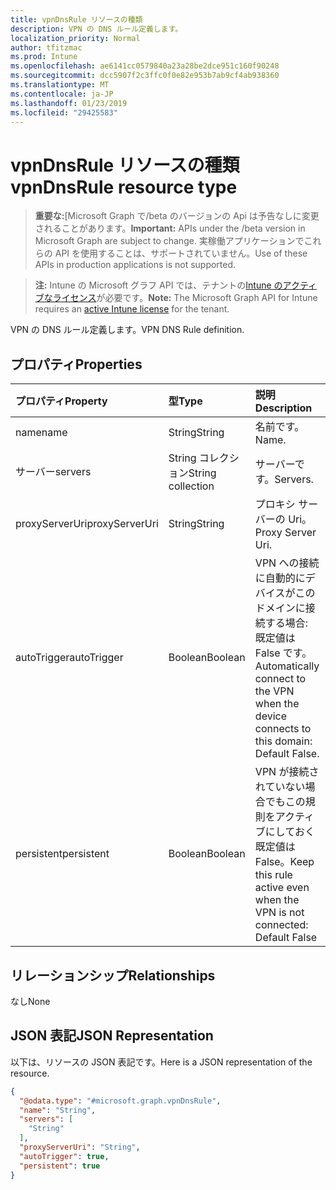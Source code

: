 ```yaml
---
title: vpnDnsRule リソースの種類
description: VPN の DNS ルール定義します。
localization_priority: Normal
author: tfitzmac
ms.prod: Intune
ms.openlocfilehash: ae6141cc0579840a23a28be2dce951c160f90248
ms.sourcegitcommit: dcc5907f2c3ffc0f0e82e953b7ab9cf4ab938360
ms.translationtype: MT
ms.contentlocale: ja-JP
ms.lasthandoff: 01/23/2019
ms.locfileid: "29425583"
---
```

# <a name="vpndnsrule-resource-type"></a><span data-ttu-id="07b98-103">vpnDnsRule リソースの種類</span><span class="sxs-lookup"><span data-stu-id="07b98-103">vpnDnsRule resource type</span></span>

> <span data-ttu-id="07b98-104">**重要な:**[Microsoft Graph で/beta のバージョンの Api は予告なしに変更されることがあります。</span><span class="sxs-lookup"><span data-stu-id="07b98-104">**Important:** APIs under the /beta version in Microsoft Graph are subject to change.</span></span> <span data-ttu-id="07b98-105">実稼働アプリケーションでこれらの API を使用することは、サポートされていません。</span><span class="sxs-lookup"><span data-stu-id="07b98-105">Use of these APIs in production applications is not supported.</span></span>

> <span data-ttu-id="07b98-106">**注:** Intune の Microsoft グラフ API では、テナントの[Intune のアクティブなライセンス](https://go.microsoft.com/fwlink/?linkid=839381)が必要です。</span><span class="sxs-lookup"><span data-stu-id="07b98-106">**Note:** The Microsoft Graph API for Intune requires an [active Intune license](https://go.microsoft.com/fwlink/?linkid=839381) for the tenant.</span></span>

<span data-ttu-id="07b98-107">VPN の DNS ルール定義します。</span><span class="sxs-lookup"><span data-stu-id="07b98-107">VPN DNS Rule definition.</span></span>

## <a name="properties"></a><span data-ttu-id="07b98-108">プロパティ</span><span class="sxs-lookup"><span data-stu-id="07b98-108">Properties</span></span>
|<span data-ttu-id="07b98-109">プロパティ</span><span class="sxs-lookup"><span data-stu-id="07b98-109">Property</span></span>|<span data-ttu-id="07b98-110">型</span><span class="sxs-lookup"><span data-stu-id="07b98-110">Type</span></span>|<span data-ttu-id="07b98-111">説明</span><span class="sxs-lookup"><span data-stu-id="07b98-111">Description</span></span>|
|:---|:---|:---|
|<span data-ttu-id="07b98-112">name</span><span class="sxs-lookup"><span data-stu-id="07b98-112">name</span></span>|<span data-ttu-id="07b98-113">String</span><span class="sxs-lookup"><span data-stu-id="07b98-113">String</span></span>|<span data-ttu-id="07b98-114">名前です。</span><span class="sxs-lookup"><span data-stu-id="07b98-114">Name.</span></span>|
|<span data-ttu-id="07b98-115">サーバー</span><span class="sxs-lookup"><span data-stu-id="07b98-115">servers</span></span>|<span data-ttu-id="07b98-116">String コレクション</span><span class="sxs-lookup"><span data-stu-id="07b98-116">String collection</span></span>|<span data-ttu-id="07b98-117">サーバーです。</span><span class="sxs-lookup"><span data-stu-id="07b98-117">Servers.</span></span>|
|<span data-ttu-id="07b98-118">proxyServerUri</span><span class="sxs-lookup"><span data-stu-id="07b98-118">proxyServerUri</span></span>|<span data-ttu-id="07b98-119">String</span><span class="sxs-lookup"><span data-stu-id="07b98-119">String</span></span>|<span data-ttu-id="07b98-120">プロキシ サーバーの Uri。</span><span class="sxs-lookup"><span data-stu-id="07b98-120">Proxy Server Uri.</span></span>|
|<span data-ttu-id="07b98-121">autoTrigger</span><span class="sxs-lookup"><span data-stu-id="07b98-121">autoTrigger</span></span>|<span data-ttu-id="07b98-122">Boolean</span><span class="sxs-lookup"><span data-stu-id="07b98-122">Boolean</span></span>|<span data-ttu-id="07b98-123">VPN への接続に自動的にデバイスがこのドメインに接続する場合: 既定値は False です。</span><span class="sxs-lookup"><span data-stu-id="07b98-123">Automatically connect to the VPN when the device connects to this domain: Default False.</span></span>|
|<span data-ttu-id="07b98-124">persistent</span><span class="sxs-lookup"><span data-stu-id="07b98-124">persistent</span></span>|<span data-ttu-id="07b98-125">Boolean</span><span class="sxs-lookup"><span data-stu-id="07b98-125">Boolean</span></span>|<span data-ttu-id="07b98-126">VPN が接続されていない場合でもこの規則をアクティブにしておく既定値は False。</span><span class="sxs-lookup"><span data-stu-id="07b98-126">Keep this rule active even when the VPN is not connected: Default False</span></span>|

## <a name="relationships"></a><span data-ttu-id="07b98-127">リレーションシップ</span><span class="sxs-lookup"><span data-stu-id="07b98-127">Relationships</span></span>
<span data-ttu-id="07b98-128">なし</span><span class="sxs-lookup"><span data-stu-id="07b98-128">None</span></span>

## <a name="json-representation"></a><span data-ttu-id="07b98-129">JSON 表記</span><span class="sxs-lookup"><span data-stu-id="07b98-129">JSON Representation</span></span>
<span data-ttu-id="07b98-130">以下は、リソースの JSON 表記です。</span><span class="sxs-lookup"><span data-stu-id="07b98-130">Here is a JSON representation of the resource.</span></span>
<!-- {
  "blockType": "resource",
  "@odata.type": "microsoft.graph.vpnDnsRule"
}
-->
``` json
{
  "@odata.type": "#microsoft.graph.vpnDnsRule",
  "name": "String",
  "servers": [
    "String"
  ],
  "proxyServerUri": "String",
  "autoTrigger": true,
  "persistent": true
}
```





